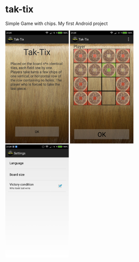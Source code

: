 # tak-tix
Simple Game with chips. My first Android project

<img src=https://github.com/Niks0707/tak-tix/blob/master/Screenshot_2017-03-26-21-39-14_com.example.tak_tix.png width="200"/>
  <img src=https://github.com/Niks0707/tak-tix/blob/master/Screenshot_2017-03-26-21-39-38_com.example.tak_tix.png width="200"/>
  <img src=https://github.com/Niks0707/tak-tix/blob/master/Screenshot_2017-03-26-21-39-49_com.example.tak_tix.png width="200"/>
